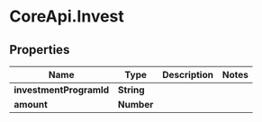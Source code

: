 # CoreApi.Invest

## Properties
Name | Type | Description | Notes
------------ | ------------- | ------------- | -------------
**investmentProgramId** | **String** |  | 
**amount** | **Number** |  | 


